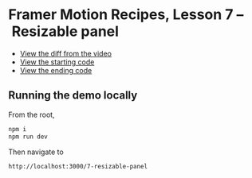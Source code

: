 # Framer Motion Recipes, Lesson 7 – Resizable panel

- [View the diff from the video](https://github.com/builduilabs/framer-motion-recipes/commit/8647736529f026ca0f5de1d788881d28b685bdf8)
- [View the starting code](./__begin.js)
- [View the ending code](./__end.js)

## Running the demo locally

From the root,

```sh
npm i
npm run dev
```

Then navigate to

```
http://localhost:3000/7-resizable-panel
```
